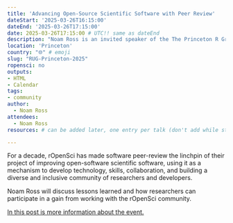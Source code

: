 ```yaml
---
title: 'Advancing Open-Source Scientific Software with Peer Review'
dateStart: '2025-03-26T16:15:00'
dateEnd: '2025-03-26T17:15:00'
date: 2025-03-26T17:15:00 # UTC!! same as dateEnd
description: "Noam Ross is an invited speaker of the The Princeton R Group (“Princeton tigeRs”) to share about rOpenSci and Software Peer Review"
location: 'Princeton'
country: "🌐" # emoji
slug: "RUG-Princeton-2025"
ropensci: no
outputs: 
- HTML
- Calendar 
tags: 
- community
author:
  - Noam Ross
attendees:
  - Noam Ross 
resources: # can be added later, one entry per talk (don't add while still empty, add once there are resources)

---
```


For a decade, rOpenSci has made software peer-review the linchpin of their project of improving open-software scientific software, using it as a mechanism to develop technology, skills, collaboration, and building a diverse and inclusive community of researchers and developers.

Noam Ross will discuss lessons learned and how researchers can participate in a gain from working with the rOpenSci community.

[In this post is more information about the event.](https://www.addevent.com/event/Pr24477696)